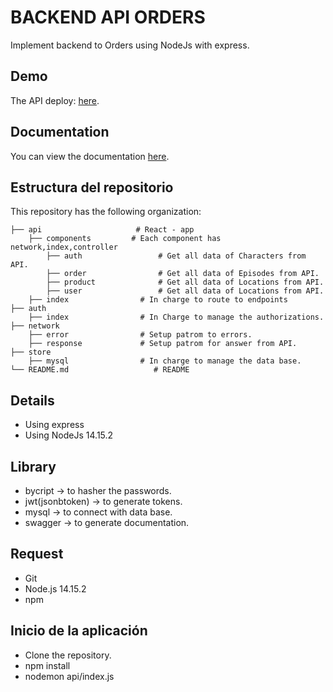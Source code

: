 # BACKEND API ORDERS

Implement backend to Orders using NodeJs with express.

## Demo

The API deploy: [here](https://orders-carlos.herokuapp.com).

## Documentation

You can view the documentation [here](https://orders-carlos.herokuapp.com/api-docs).

## Estructura del repositorio

This repository has the following  organization:

    ├── api                     # React - app
        ├── components         # Each component has network,index,controller
            ├── auth                 # Get all data of Characters from API.
            ├── order                # Get all data of Episodes from API.
            ├── product              # Get all data of Locations from API. 
            ├── user                 # Get all data of Locations from API. 
        ├── index                # In charge to route to endpoints 
    ├── auth
        ├── index                # In Charge to manage the authorizations.
    ├── network
        ├── error                # Setup patrom to errors.
        ├── response             # Setup patrom for answer from API.
    ├── store                      
        ├── mysql                # In charge to manage the data base.
    └── README.md                   # README


## Details
* Using express
* Using NodeJs 14.15.2

## Library

* bycript         -> to hasher the passwords.
* jwt(jsonbtoken) -> to generate tokens.
* mysql          -> to connect with data base.
* swagger        -> to generate documentation.

## Request

* Git
* Node.js 14.15.2
* npm


## Inicio de la aplicación

* Clone the repository.
* npm install
* nodemon api/index.js

